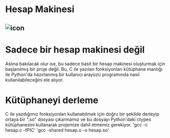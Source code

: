 # Hesap Makinesi

![icon](https://github.com/34-ata/hesap_makinesi/assets/111538106/194b8ca8-f638-40ae-871f-35769a63f282)
---
# Sadece bir hesap makinesi değil
Aslına bakılacak olur ise, bu sadece basit bir hesap makinesi oluşturmak için başlanılmış bir proje değil. Bu, C ile yazılan fonksiyonları kütüphane mantığı ile Python'da hazırlanmış bir kullanıcı arayüzü programında nasıl kullanılabileceğini ele alıyor.
# Kütüphaneyi derleme
C ile yazdığımız fonksiyonları kullanabilmek için doğru bir şekilde derleyip ortaya bir ".so" dosyası çıkarmamız ve bu dosyayı Python'daki ctypes kütüphanesini kullanarak projemize dahil etmemiz gerekiyor.
'gcc -c hesap.c -fPIC'
'gcc -shared hesap.o -o hesap.so'
